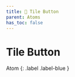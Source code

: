 ```yaml
---
title: 💙 Tile Button
parent: Atoms
has_toc: false
---
```


# Tile Button
Atom
{: .label .label-blue }
